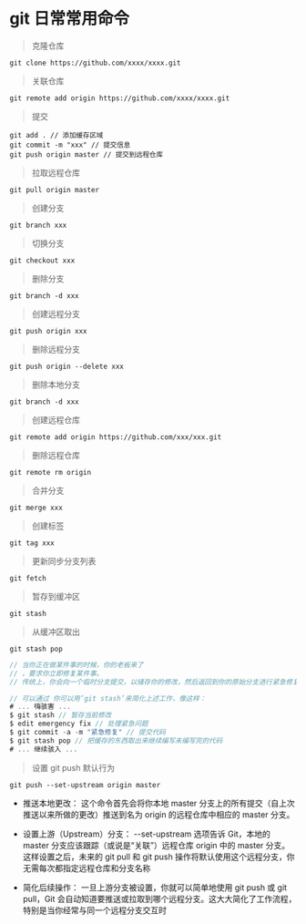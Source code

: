 # git 日常常用命令

> 克隆仓库

`git clone https://github.com/xxxx/xxxx.git`

> 关联仓库

`git remote add origin https://github.com/xxxx/xxxx.git`

> 提交

```
git add . // 添加缓存区域
git commit -m "xxx" // 提交信息
git push origin master // 提交到远程仓库
```

> 拉取远程仓库

`git pull origin master`

> 创建分支

`git branch xxx`

> 切换分支

`git checkout xxx`

> 删除分支

`git branch -d xxx`

> 创建远程分支

`git push origin xxx`

> 删除远程分支

`git push origin --delete xxx`

> 删除本地分支

`git branch -d xxx`

> 创建远程仓库

`git remote add origin https://github.com/xxx/xxx.git`

> 删除远程仓库

`git remote rm origin`

> 合并分支

`git merge xxx`

> 创建标签

`git tag xxx`

> 更新同步分支列表

`git fetch`

> 暂存到缓冲区

`git stash`

> 从缓冲区取出

`git stash pop`

```js
// 当你正在做某件事的时候，你的老板来了
// ，要求你立即修复某件事。
// 传统上，你会向一个临时分支提交，以储存你的修改，然后返回到你的原始分支进行紧急修复，就像这样：

// 可以通过 你可以用’git stash’来简化上述工作，像这样：
# ... 嗨骇害 ...
$ git stash // 暂存当前修改
$ edit emergency fix // 处理紧急问题
$ git commit -a -m "紧急修复" // 提交代码
$ git stash pop // 把缓存的东西取出来继续编写未编写完的代码
# ... 继续骇入 ...
```

> 设置 git push 默认行为

`git push --set-upstream origin master`

- 推送本地更改： 这个命令首先会将你本地 master 分支上的所有提交（自上次推送以来所做的更改）推送到名为 origin 的远程仓库中相应的 master 分支。

- 设置上游（Upstream）分支： --set-upstream 选项告诉 Git，本地的 master 分支应该跟踪（或说是“关联”）远程仓库 origin 中的 master 分支。这样设置之后，未来的 git pull 和 git push 操作将默认使用这个远程分支，你无需每次都指定远程仓库和分支名称

- 简化后续操作： 一旦上游分支被设置，你就可以简单地使用 git push 或 git pull，Git 会自动知道要推送或拉取到哪个远程分支。这大大简化了工作流程，特别是当你经常与同一个远程分支交互时
